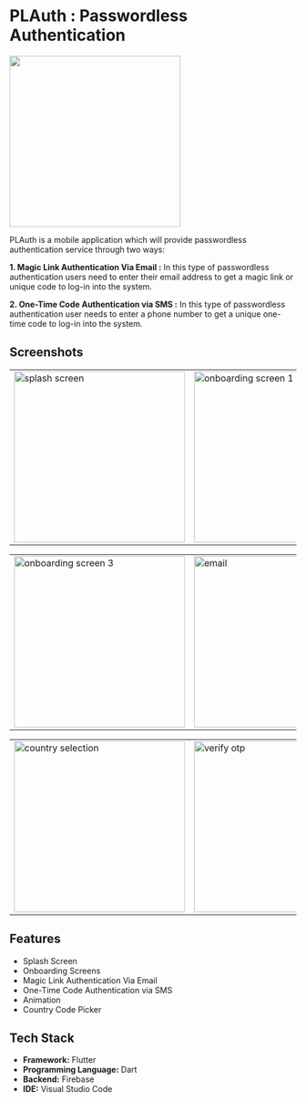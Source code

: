 # PLAuth : Passwordless Authentication

<img src="https://user-images.githubusercontent.com/88193033/208847192-8d51f2c0-6f59-41cc-9eed-bccecc54a4c5.jpeg" width="300">

PLAuth is a mobile application which will provide passwordless authentication service through two ways:

**1. Magic Link Authentication Via Email :** In this type of passwordless authentication users need to enter their email address to get a magic link or unique code to log-in into the system.

**2. One-Time Code Authentication via SMS :** In this type of passwordless authentication user needs to enter a phone number to get a unique one-time code to log-in into the system.

## Screenshots
<table>
        <tr>
          <td>
            <img src="https://user-images.githubusercontent.com/88193033/208854646-d03b773c-ffc8-444c-9c04-f20d548dd530.jpeg" width="300" hieght="300" alt="splash screen">
          </td>
          <td>
             <img src="https://user-images.githubusercontent.com/88193033/208859208-6c946dde-b8c8-4092-b6fe-3d5f95bff62e.jpeg" width="300" hieght="300" alt="onboarding screen 1">
          </td>
          <td>
            <img src="https://user-images.githubusercontent.com/88193033/208860133-9f3c9c4d-df10-49ef-ba78-cf3d60bfdbeb.jpeg" width="300" hieght="300" alt="onboarding screen 2"> 
          </td>
        </tr>       
 </table>
 
 <table>
        <tr>
          <td>
            <img src="https://user-images.githubusercontent.com/88193033/208861990-9d107ba5-b29a-4245-91d8-a705620f28e9.jpeg" width="300" hieght="300" alt="onboarding screen 3">
          </td>
          <td>
             <img src="https://user-images.githubusercontent.com/88193033/208862486-14ef6ed2-7204-4565-bde8-65633935edf5.jpeg" width="300" hieght="300" alt="email">
          </td>
          <td>
            <img src="https://user-images.githubusercontent.com/88193033/208862914-6e3359f8-2d75-4777-b5b6-81e3f986b5f7.jpeg" width="300" hieght="300" alt="phone"> 
          </td>
        </tr>
  </table>
  
  <table>
        <tr>
          <td>
            <img src="https://user-images.githubusercontent.com/88193033/208863357-df9c3cc8-a4e5-4f30-84b2-8a04438d3ad3.jpeg" width="300" hieght="300" alt="country selection">
          </td>
          <td>
             <img src="https://user-images.githubusercontent.com/88193033/208863852-29f6db1c-61b3-4d34-b13a-a9f592b681fc.jpeg" width="300" hieght="300" alt="verify otp">
          </td>
          <td>
            <img src="https://user-images.githubusercontent.com/88193033/208863941-62fa5e45-6e7f-4f48-b184-90423ed016e4.jpeg" width="300" hieght="300" alt="home"> 
          </td>
        </tr>
  </table>

## Features
- Splash Screen
- Onboarding Screens
- Magic Link Authentication Via Email
- One-Time Code Authentication via SMS
- Animation
- Country Code Picker

## Tech Stack
- **Framework:** Flutter
- **Programming Language:** Dart
- **Backend:** Firebase
- **IDE:** Visual Studio Code
